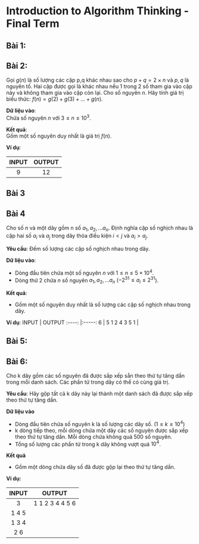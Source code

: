 # Introduction to Algorithm Thinking - Final Term

## Bài 1:

## Bài 2:

Gọi $g(n)$ là số lượng các cặp p,q khác nhau sao cho $p+q=2×n$ và $p,q$ là nguyên tố. Hai cặp được gọi là khác nhau nếu 1 trong 2 số tham gia vào cặp này và không tham gia vào cặp còn lại. Cho số nguyên $n$. Hãy tính giá trị biểu thức: $f(n)=g(2)+g(3)+…+g(n)$.

**Dữ liệu vào**:  
Chứa số nguyên $n$ với $3≤n≤10^3$.

**Kết quả**:  
Gồm một số nguyên duy nhất là giá trị $f(n)$.

**Ví dụ**:

|INPUT   | OUTPUT   |
|:------:|:-------: |
|9       | 12       |


## Bài 3

## Bài 4

Cho số $n$ và một dãy gồm n số $a_1,a_2,…a_n$. Định nghĩa cặp số nghịch nhau là cặp hai số $a_i$ và $a_j$ trong dãy thỏa điều kiện $i < j$ và $a_i > a_j$. 

**Yêu cầu**: Đếm số lượng các cặp số nghịch nhau trong dãy.  

**Dữ liệu vào**:
- Dòng đầu tiên chứa một số nguyên $n$ với $1 ≤ n ≤5×10^4$.  
- Dòng thứ 2 chứa $n$ số nguyên $a_1,a_2,…a_n$ ($-2^{31} ≤ a_i ≤ 2^{31}$).  

**Kết quả**:  
- Gồm một số nguyên duy nhất là số lượng các cặp số nghịch nhau trong dãy.

**Ví dụ**:
INPUT       | OUTPUT
:----:      |:-----:
6           | 5
1 2 4 3 5 1 |    


## Bài 5:

## Bài 6:

Cho k dãy gồm các số nguyên đã được sắp xếp sẵn theo thứ tự tăng dần trong mỗi danh sách. Các phần tử trong dãy có thể có cùng giá trị.

**Yêu cầu**: Hãy gộp tất cả k dãy này lại thành một danh sách đã được sắp xếp theo thứ tự tăng dần.

**Dữ liệu vào**
- Dòng đầu tiên chứa số nguyên k là số lượng các dãy số. $(1≤k≤10^4)$
- k dòng tiếp theo, mỗi dòng chứa một dãy các số nguyên được sắp xếp theo thứ tự tăng dần. Mỗi dòng chứa không quá 500 số nguyên.
- Tổng số lượng các phần tử trong k dãy không vượt quá $10^4$.

**Kết quả**
- Gồm một dòng chứa dãy số đã được gộp lại theo thứ tự tăng dần.

**Ví dụ:**

INPUT | OUTPUT
:----:|:-----:
3   | 1 1 2 3 4 4 5 6
1 4 5 |
1 3 4 |
2 6 |






